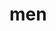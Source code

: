 <!-- generated by markdown-notes-tree -->

# men

<!-- optional markdown-notes-tree directory description starts here -->

<!-- optional markdown-notes-tree directory description ends here -->



